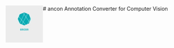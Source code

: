 <img align="left" width="100" height="100" src="assets/icon.svg">
# ancon
Annotation Converter for Computer Vision
